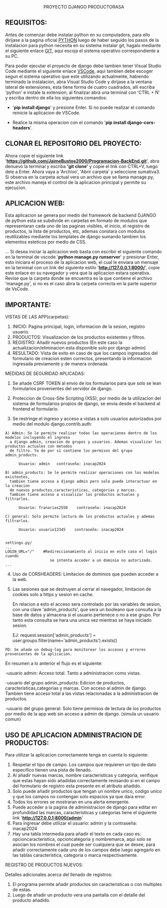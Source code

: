 <div align="center">
  PROYECTO DJANGO PRODUCTORASA
</div>


REQUISITOS:
-----

Antes de comenzar debe instalar python en su computadora, para ello dirijase a la pagina oficial [PYTHON](https://www.python.org/downloads/) luego de haber seguido los pasos de la instalacion para python necesita en su sistema instalar git, hagalo mediante el siguiente enlace [GIT](https://git-scm.com/download/), aqui escoja el sistema operativo correspondiente a su PC.

Para poder ejecutar el proyecto de django debe tambien tener Visual Studio Code mediante el siguiente enlace [VSCode](https://code.visualstudio.com/download), aqui tambien debe escoger segun el sistema operativo que este utilizando actualmente,
habiendo terminado la instalacion, abra Visual Studio Code y dirijase a la ventana lateral de extensiones, esta tiene forma de
cuatro cuadrados, alli escriba 'python' e instale la extension, al finalizar abra una terminal con 'CTRL + Ñ' y escriba dentro de
ella los siguientes comandos:

  - '**pip install django**' y presione Enter. 
    Si no puede realizar el comando reinicie la aplicacion de VSCode.

  - Realice la misma operacion con el comando '**pip install django-cors-headers**'.

CLONAR EL REPOSITORIO DEL PROYECTO:
-----
Ahora copie el siguiente link '**https://github.com/JaimeBustos2000/Programacion-BackEnd.git**', abra denuevo la terminal y escriba **'git clone'** y copie el link con CTRL+V, luego dele a Enter. Ahora vaya a 'Archivo', 'Abrir carpeta' y seleccione sumativa3. Si observa en la carpeta actual vera un archivo que se llama manage.py, este archivo maneja el control de la aplicacion principal y permite su ejecucion.

APLICACION WEB:
------
Esta aplicacion se genera por medio del framework de backend DJANGO de python esta se subdivide en carpetas en formato de modulos que representaran cada uno de las paginas visibles, el inicio, el registro de productos, la lista de productos, etc, ademas constara con modulos reutilizables mediante los templates de django sumando tambien los elementos esteticos por medio de CSS.

...
Si desea iniciar la aplicacion web basta con escribir el siguiente comando en la terminal de vscode '**python manage.py runserver**' y presionar Enter, esto iniciara el proceso de la aplicacion web, el cual le enviara un mensaje en la terminal con un link del siguiente estilo '**http://127.0.0.1:8000/**', copie este enlace en su navegador y vera que la aplicacion estara operativa. Revise que la carpeta donde se encuentra es la que contiene el archivo 'manage.py', si no es el caso abra la carpeta correcta en la parte superior de VsCode.


IMPORTANTE:
-----

VISTAS DE LAS APP(carpetas):

  1) INICIO: Pagina principal, login, informacion de la sesion, registro usuario.
  2) PRODUCTOS: Visualizacion de los productos existentes y filtros.
  3) REGISTRO: Añadir nuevos productos (En este caso la actualizacion/eliminacion esta
     disponible solo por django admin)
  4) RESULTADO: Vista de exito en caso de que los campos ingresados del formulario
     de creacion esten correctos, presentando la informacion ingresada previamente y
     de manera ordenada.



MEDIDAS DE SEGURIDAD APLICADAS:

  1) Se añade CSRF TOKEN al envio de los formularios para que solo se lean formularios provenientes del servidor de django.

  2) Proteccion de Cross-Site Scripting (XSS), por medio de la utilizacion del sistema de formularios propios de django,
    se envia desde el backend al frontend el formulario.

  3) Se restringe el ingreso y acceso a vistas a solo usuarios autorizados por medio del modulo django.contrib.auth:

    A) Admin: Se le permite realizar todas las operaciones dentro de los modelos incluyendo el ingreso
      a django admin, creacion de grupos y usuarios. Ademas visualizar los productos actuales con metodos
      de filtro. Ya de por si contiene los permisos del grupo admin_products.

          Usuario: admin   contraseña: inacap2024

    B) admin_products: Se le permite realizar operaciones con los modelos existentes, 
      tambien tiene acceso a django admin pero solo puede interactuar en la creacion 
      de nuevos productos,caracteristicas, categorias y marcas. 
      Tambien tiene acceso a visualizar los productos actuales y filtrarlos.

          Usuario: franarias2550    contraseña: inacap2024

    C) general: Solo permite lectura de los productos actuales y ademas filtrarlos.

          Usuario: usuario12345    contraseña: inacap2024


    settings.py/
    ...
    LOGIN_URL="/"    #Redireccionamiento al inicio en este caso el login cuando 
                        se intenta acceder a un dominio no autorizado.
    ...

  4) Uso de CORSHEADERS: Limitacion de dominios que pueden acceder a la web.

  5) Las sesiones que se destruyen al cerrar el navegador, limitacion de cookies solo a https y sesion en cache.

     En relacion a esto el acceso sera controlado por las variables de sesion, con una clave 'admin_products', que sera un booleano que consulta a la base de datos y almacena si el usuario pertenece o no a ese grupo. Por tanto esta consulta se hara una unica vez mientras se haya iniciado sesion.


     EJ: request.session['admin_products'] = user.groups.filter(name='admin_products').exists()

    PD: Se añade un debug-log para monitorear los accesos y errores provenientes de la aplicacion.


En resumen a lo anterior el flujo es el siguiente:

-usuario admin: Acceso total. Tanto a administracion como vistas.

-usuario del grupo admin_products: Edicion de productos, caracteristicas,categorias y marcas. Con acceso al admin de django.
  Tambien tiene acceso total a las vistas relacionadas a la administracion de productos.

-usuario del grupo general: Solo tiene permisos de lectura de los productos por medio de la app web sin acceso a admin de django.
  (simula un usuario comun)


USO DE APLICACION ADMINISTRACION DE PRODUCTOS:
-----
Para utilizar la aplicacion correctamente tenga en cuenta lo siguiente:

 1) Respetar el tipo de campo. Los campos que requieren un tipo de dato especifico tienen una pista de llenado.
 2) Al añadir nuevas marcas, nombre caracteristicas y categoria, verifique que estas hayan sido añadidas correctamente revisando si en el campo del formulario de registro esta presente en el atributo añadido.
 3) Solo puede añadir productos que tengan un nombre unico, codigo unico y que los campos no contengan solo espacios ya que dara error.
 4) Todos los errores se mostraran en una alerta emergente.
 5) Puede acceder a la pagina de administracion de django para editar en profundidad las marcas, caracteristicas y categorias tiene el siguiente link '**http://127.0.0.1:8000/admin**'
 6) Para ingresar debe utilizar el usuario: admin  y la contraseña: inacap2024
 7) Hay una tabla intermedia para añadir el texto en cada caso es: opcioncaracteristica, opcioncategoria y nombremarca, aqui solo se asocian los nombres el cual puede ser cualquiera que se desee, para añadir correctamente cada uno de los campos debe luego agregarlo en las tablas caracteristica, categoria o marca respectivamente.


REGISTRO DE PRODUCTOS NUEVOS:

Detalles adicionales acerca del llenado de registros:
 1) El programa permite añadir productos sin caracteristicas o con multiples de estas.
 2) Luego de añadir un producto vera una pantalla con el detalle del producto añadido.
